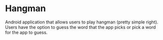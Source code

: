 # Hangman
Android application that allows users to play hangman (pretty simple right). Users have the option to guess the word that the app picks or pick a word for the app to guess.
